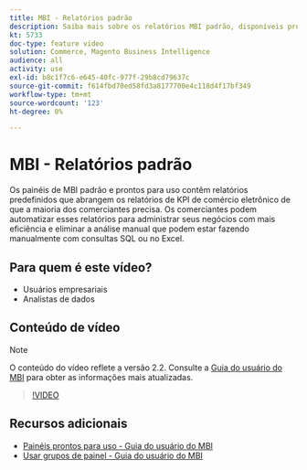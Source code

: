 ```yaml
---
title: MBI - Relatórios padrão
description: Saiba mais sobre os relatórios MBI padrão, disponíveis prontos para uso.
kt: 5733
doc-type: feature video
solution: Commerce, Magento Business Intelligence
audience: all
activity: use
exl-id: b8c1f7c6-e645-40fc-977f-29b8cd79637c
source-git-commit: f614fbd70ed58fd3a8177700e4c118d4f17bf349
workflow-type: tm+mt
source-wordcount: '123'
ht-degree: 0%

---
```


# MBI - Relatórios padrão

Os painéis de MBI padrão e prontos para uso contêm relatórios predefinidos que abrangem os relatórios de KPI de comércio eletrônico de que a maioria dos comerciantes precisa. Os comerciantes podem automatizar esses relatórios para administrar seus negócios com mais eficiência e eliminar a análise manual que podem estar fazendo manualmente com consultas SQL ou no Excel.

## Para quem é este vídeo?

- Usuários empresariais
- Analistas de dados

## Conteúdo de vídeo

>[!NOTE]
>
>O conteúdo do vídeo reflete a versão 2.2. Consulte a [Guia do usuário do MBI](https://experienceleague.adobe.com/docs/commerce-business-intelligence/mbi/guide-overview.html) para obter as informações mais atualizadas.

>[!VIDEO](https://video.tv.adobe.com/v/35987?quality=12&learn=on)

## Recursos adicionais

- [Painéis prontos para uso - Guia do usuário do MBI](https://experienceleague.adobe.com/docs/commerce-business-intelligence/mbi/build/dashboards/dashboards-pro.html)
- [Usar grupos de painel - Guia do usuário do MBI](https://experienceleague.adobe.com/docs/commerce-business-intelligence/mbi/build/dashboards/using-dashboard-groups.html)

